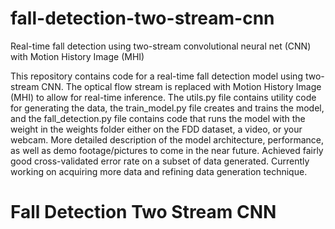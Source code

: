 # fall-detection-two-stream-cnn
Real-time fall detection using two-stream convolutional neural net (CNN) with Motion History Image (MHI)

This repository contains code for a real-time fall detection model using two-stream CNN. The optical flow stream is replaced with Motion History Image (MHI) to allow for real-time inference. The utils.py file contains utility code for generating the data, the train_model.py file creates and trains the model, and the fall_detection.py file contains code that runs the model with the weight in the weights folder either on the FDD dataset, a video, or your webcam. More detailed description of the model architecture, performance, as well as demo footage/pictures to come in the near future. Achieved fairly good cross-validated error rate on a subset of data generated. Currently working on acquiring more data and refining data generation technique.

# Fall Detection Two Stream CNN
